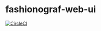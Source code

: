 # fashionograf-web-ui


[![CircleCI](https://circleci.com/gh/kriolaio/fashionograf-web-ui/tree/master.svg?style=svg)](https://circleci.com/gh/kriolaio/fashionograf-web-ui/tree/master)
